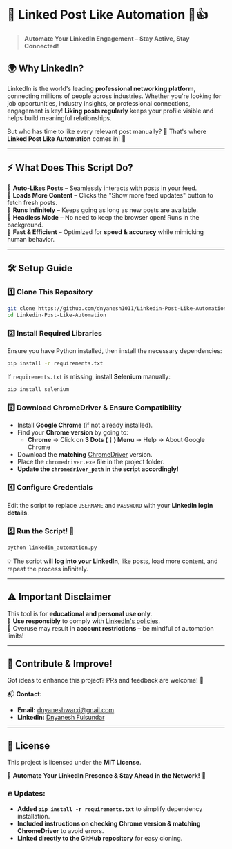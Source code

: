# 🚀 Linked Post Like Automation 🤖👍

> **Automate Your LinkedIn Engagement – Stay Active, Stay Connected!**  

## 🌍 Why LinkedIn?  
LinkedIn is the world's leading **professional networking platform**, connecting millions of people across industries. Whether you're looking for job opportunities, industry insights, or professional connections, engagement is key! **Liking posts regularly** keeps your profile visible and helps build meaningful relationships.  

But who has time to like every relevant post manually? 🤯 That's where **Linked Post Like Automation** comes in! 🚀  

---

## ⚡ What Does This Script Do?  
🔹 **Auto-Likes Posts** – Seamlessly interacts with posts in your feed.  
🔹 **Loads More Content** – Clicks the "Show more feed updates" button to fetch fresh posts.  
🔹 **Runs Infinitely** – Keeps going as long as new posts are available.  
🔹 **Headless Mode** – No need to keep the browser open! Runs in the background.  
🔹 **Fast & Efficient** – Optimized for **speed & accuracy** while mimicking human behavior.  

---

## 🛠️ Setup Guide  

### 1️⃣ **Clone This Repository**  
```bash
git clone https://github.com/dnyanesh1011/Linkedin-Post-Like-Automation.git
cd Linkedin-Post-Like-Automation
```

### 2️⃣ **Install Required Libraries**  
Ensure you have Python installed, then install the necessary dependencies:  
```bash
pip install -r requirements.txt
```
If `requirements.txt` is missing, install **Selenium** manually:  
```bash
pip install selenium
```

### 3️⃣ **Download ChromeDriver & Ensure Compatibility**  
- Install **Google Chrome** (if not already installed).  
- Find your **Chrome version** by going to:  
  - **Chrome** → Click on **3 Dots (⋮) Menu** → Help → About Google Chrome  
- Download the **matching** [ChromeDriver](https://sites.google.com/chromium.org/driver/) version.  
- Place the `chromedriver.exe` file in the project folder.  
- **Update the `chromedriver_path` in the script accordingly!**  

### 4️⃣ **Configure Credentials**  
Edit the script to replace `USERNAME` and `PASSWORD` with your **LinkedIn login details**.

### 5️⃣ **Run the Script!** 🚀  
```bash
python linkedin_automation.py
```
💡 The script will **log into your LinkedIn**, like posts, load more content, and repeat the process infinitely.  

---

## ⚠️ Important Disclaimer  
This tool is for **educational and personal use only**.  
🔹 **Use responsibly** to comply with [LinkedIn's policies](https://www.linkedin.com/legal/user-agreement).  
🔹 Overuse may result in **account restrictions** – be mindful of automation limits!  

---

## 🤝 Contribute & Improve!  
Got ideas to enhance this project? PRs and feedback are welcome! 🎉  

📬 **Contact:**  
- **Email:** [dnyaneshwarxi@gnail.com](mailto:dnyaneshwarxi@gnail.com)  
- **LinkedIn:** [Dnyanesh Fulsundar](https://www.linkedin.com/in/dnyaneshfulsundar/)

---

## 📜 License  
This project is licensed under the **MIT License**.  

🚀 **Automate Your LinkedIn Presence & Stay Ahead in the Network!** 🌟  

### 🔥 Updates:
- **Added `pip install -r requirements.txt`** to simplify dependency installation.  
- **Included instructions on checking Chrome version & matching ChromeDriver** to avoid errors.  
- **Linked directly to the GitHub repository** for easy cloning.
